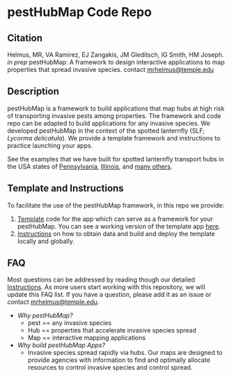 # pestHubMap Code Repo

<!-- badges: start -->
<!-- badges: end -->

## Citation

Helmus, MR, VA Ramirez, EJ Zangakis, JM Gleditsch, IG Smith, HM Joseph. *in prep* pestHubMap: A framework to design
interactive applications to map properties that spread invasive species. contact mrhelmus@temple.edu

## Description

pestHubMap is a framework to build applications that map hubs at high risk of
transporting invasive pests among properties. The framework and code repo can be adapted to build applications for any invasive species. We developed pestHubMap in the context of the spotted lanternfly (SLF; *Lycorma
delicatula*). We provide a template framework and instructions to practice launching your apps.

See the examples that we have built for spotted lanternfly transport hubs in the USA states of [Pennsylvania](https://iecolab.org/slfDashboard/pestHubMap/pa_risk.html), [Illinois](https://iecolab.org/slfDashboard/pestHubMap/illinois_risk.html), and [many others](https://iecolab.org/slfDashboard/pestHubMap.html).

## Template and Instructions
To facilitate the use of the pestHubMap framework, in this repo we provide:
1. <ins>[Template](https://github.com/ieco-lab/pestHubMap/tree/main/instructions)</ins> code for the app which can serve as a framework for your pestHubMap. You can see a working version of the template app [here](https://www.iecolab.org/pestHubMap/template/).
2. <ins>[Instructions](https://github.com/ieco-lab/pestHubMap/tree/main/template)</ins> on how to obtain data and build and deploy the template locally and globally.

## FAQ
Most questions can be addressed by reading though our detailed [Instructions](https://github.com/ieco-lab/pestHubMap/tree/main/template). As more users start working with this repository, we will update this FAQ list. If you have a question, please add it as an issue or contact mrhelmus@temple.edu.   
-   *Why pestHubMap?*
    -   pest == any invasive species
    -   Hub == properties that accelerate invasive species spread
    -   Map == interactive mapping applications
-   *Why build pestHubMap Apps?*
    -   Invasive species spread rapidly via hubs. Our maps are designed to provide agencies with information to find and optimally allocate resources to control invasive species and control spread.




